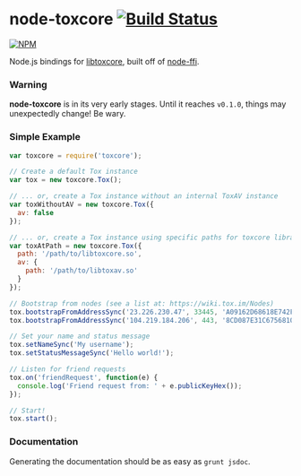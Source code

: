node-toxcore [![Build Status](https://secure.travis-ci.org/saneki/node-toxcore.png)](http://travis-ci.org/saneki/node-toxcore)
============

[![NPM](https://nodei.co/npm/toxcore.png)](https://nodei.co/npm/toxcore/)

Node.js bindings for [libtoxcore], built off of [node-ffi].


### Warning

**node-toxcore** is in its very early stages. Until it reaches `v0.1.0`,
things may unexpectedly change! Be wary.


### Simple Example

``` js
var toxcore = require('toxcore');

// Create a default Tox instance
var tox = new toxcore.Tox();

// ... or, create a Tox instance without an internal ToxAV instance
var toxWithoutAV = new toxcore.Tox({
  av: false
});

// ... or, create a Tox instance using specific paths for toxcore libraries
var toxAtPath = new toxcore.Tox({
  path: '/path/to/libtoxcore.so',
  av: {
    path: '/path/to/libtoxav.so'
  }
});

// Bootstrap from nodes (see a list at: https://wiki.tox.im/Nodes)
tox.bootstrapFromAddressSync('23.226.230.47', 33445, 'A09162D68618E742FFBCA1C2C70385E6679604B2D80EA6E84AD0996A1AC8A074'); // stal
tox.bootstrapFromAddressSync('104.219.184.206', 443, '8CD087E31C67568103E8C2A28653337E90E6B8EDA0D765D57C6B5172B4F1F04C'); // Jfreegman

// Set your name and status message
tox.setNameSync('My username');
tox.setStatusMessageSync('Hello world!');

// Listen for friend requests
tox.on('friendRequest', function(e) {
  console.log('Friend request from: ' + e.publicKeyHex());
});

// Start!
tox.start();
```


### Documentation

Generating the documentation should be as easy as `grunt jsdoc`.


[libtoxcore]:https://github.com/irungentoo/toxcore
[node-ffi]:https://github.com/node-ffi/node-ffi
